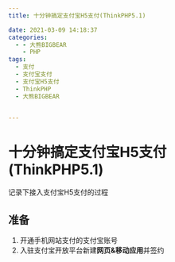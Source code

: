```yaml
---
title: 十分钟搞定支付宝H5支付(ThinkPHP5.1)

date: 2021-03-09 14:18:37
categories:
  - - 大熊BIGBEAR
    - PHP
tags:
  - 支付
  - 支付宝支付
  - 支付宝H5支付
  - ThinkPHP
  - 大熊BIGBEAR


---
```


<meta name="referrer" content="no-referrer" />

# 十分钟搞定支付宝H5支付(ThinkPHP5.1)

记录下接入支付宝H5支付的过程

## 准备

1. 开通手机网站支付的支付宝账号
2. 入驻支付宝开放平台新建**网页&移动应用**并签约

